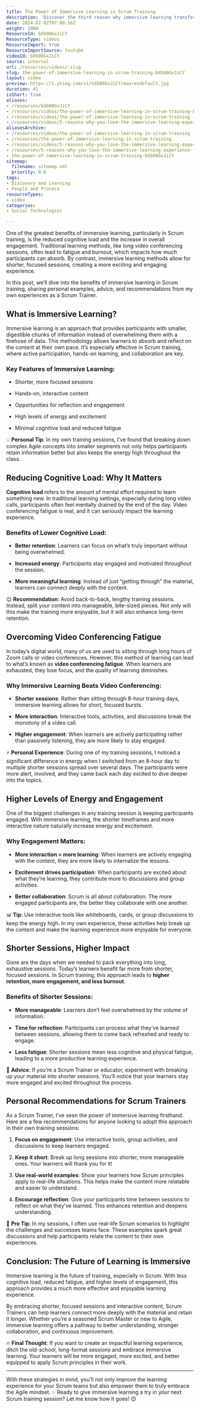 ```yaml
---
title: The Power of Immersive Learning in Scrum Training
description: 'Discover the third reason why immersive learning transforms Scrum training for students! Dive into the experience with us. #immersivelearning #Scrum #shorts'
date: 2024-02-02T07:00:16Z
weight: 1000
ResourceId: bXb00GxJiCY
ResourceType: videos
ResourceImport: true
ResourceImportSource: Youtube
videoId: bXb00GxJiCY
source: internal
url: /resources/videos/:slug
slug: the-power-of-immersive-learning-in-scrum-training-bXb00GxJiCY
layout: video
preview: https://i.ytimg.com/vi/bXb00GxJiCY/maxresdefault.jpg
duration: 41
isShort: true
aliases:
- /resources/bXb00GxJiCY
- /resources/videos/the-power-of-immersive-learning-in-scrum-training-bXb00GxJiCY
- /resources/videos/the-power-of-immersive-learning-in-scrum-training
- /resources/videos/5-reasons-why-you-love-the-immersive-learning-experience-for-students-part-3
aliasesArchive:
- /resources/videos/the-power-of-immersive-learning-in-scrum-training
- /resources/the-power-of-immersive-learning-in-scrum-training
- /resources/videos/5-reasons-why-you-love-the-immersive-learning-experience-for-students-part-3
- /resources/5-reasons-why-you-love-the-immersive-learning-experience-for-students-part-3
- the-power-of-immersive-learning-in-scrum-training-bXb00GxJiCY
sitemap:
  filename: sitemap.xml
  priority: 0.6
tags:
- Discovery and Learning
- People and Process
resourceTypes:
- video
categories:
- Social Technologies

---
```

One of the greatest benefits of immersive learning, particularly in Scrum training, is the reduced cognitive load and the increase in overall engagement. Traditional learning methods, like long video conferencing sessions, often lead to fatigue and burnout, which impacts how much participants can absorb. By contrast, immersive learning methods allow for shorter, focused sessions, creating a more exciting and engaging experience.

In this post, we’ll dive into the benefits of immersive learning in Scrum training, sharing personal examples, advice, and recommendations from my own experiences as a Scrum Trainer.

## **What is Immersive Learning?**

Immersive learning is an approach that provides participants with smaller, digestible chunks of information instead of overwhelming them with a firehose of data. This methodology allows learners to absorb and reflect on the content at their own pace. It’s especially effective in Scrum training, where active participation, hands-on learning, and collaboration are key.

### **Key Features of Immersive Learning:**

- Shorter, more focused sessions

- Hands-on, interactive content

- Opportunities for reflection and engagement

- High levels of energy and excitement

- Minimal cognitive load and reduced fatigue

💡 **Personal Tip**: In my own training sessions, I’ve found that breaking down complex Agile concepts into smaller segments not only helps participants retain information better but also keeps the energy high throughout the class.

## **Reducing Cognitive Load: Why It Matters**

**Cognitive load** refers to the amount of mental effort required to learn something new. In traditional learning settings, especially during long video calls, participants often feel mentally drained by the end of the day. Video conferencing fatigue is real, and it can seriously impact the learning experience.

### **Benefits of Lower Cognitive Load:**

- **Better retention**: Learners can focus on what’s truly important without being overwhelmed.

- **Increased energy**: Participants stay engaged and motivated throughout the session.

- **More meaningful learning**: Instead of just “getting through” the material, learners can connect deeply with the content.

😌 **Recommendation**: Avoid back-to-back, lengthy training sessions. Instead, split your content into manageable, bite-sized pieces. Not only will this make the training more enjoyable, but it will also enhance long-term retention.

## **Overcoming Video Conferencing Fatigue**

In today’s digital world, many of us are used to sitting through long hours of Zoom calls or video conferences. However, this method of learning can lead to what’s known as **video conferencing fatigue**. When learners are exhausted, they lose focus, and the quality of learning diminishes.

### **Why Immersive Learning Beats Video Conferencing:**

- **Shorter sessions**: Rather than sitting through 8-hour training days, immersive learning allows for short, focused bursts.

- **More interaction**: Interactive tools, activities, and discussions break the monotony of a video call.

- **Higher engagement**: When learners are actively participating rather than passively listening, they are more likely to stay engaged.

⚡ **Personal Experience**: During one of my training sessions, I noticed a significant difference in energy when I switched from an 8-hour day to multiple shorter sessions spread over several days. The participants were more alert, involved, and they came back each day excited to dive deeper into the topics.

## **Higher Levels of Energy and Engagement**

One of the biggest challenges in any training session is keeping participants engaged. With immersive learning, the shorter timeframes and more interactive nature naturally increase energy and excitement.

### **Why Engagement Matters:**

- **More interaction = more learning**: When learners are actively engaging with the content, they are more likely to internalize the lessons.

- **Excitement drives participation**: When participants are excited about what they’re learning, they contribute more to discussions and group activities.

- **Better collaboration**: Scrum is all about collaboration. The more engaged participants are, the better they collaborate with one another.

📊 **Tip**: Use interactive tools like whiteboards, cards, or group discussions to keep the energy high. In my own experience, these activities help break up the content and make the learning experience more enjoyable for everyone.

## **Shorter Sessions, Higher Impact**

Gone are the days when we needed to pack everything into long, exhaustive sessions. Today’s learners benefit far more from shorter, focused sessions. In Scrum training, this approach leads to **higher retention, more engagement, and less burnout**.

### **Benefits of Shorter Sessions:**

- **More manageable**: Learners don’t feel overwhelmed by the volume of information.

- **Time for reflection**: Participants can process what they’ve learned between sessions, allowing them to come back refreshed and ready to engage.

- **Less fatigue**: Shorter sessions mean less cognitive and physical fatigue, leading to a more productive learning experience.

🚀 **Advice**: If you’re a Scrum Trainer or educator, experiment with breaking up your material into shorter sessions. You’ll notice that your learners stay more engaged and excited throughout the process.

## **Personal Recommendations for Scrum Trainers**

As a Scrum Trainer, I’ve seen the power of immersive learning firsthand. Here are a few recommendations for anyone looking to adopt this approach in their own training sessions:

1. **Focus on engagement**: Use interactive tools, group activities, and discussions to keep learners engaged.

3. **Keep it short**: Break up long sessions into shorter, more manageable ones. Your learners will thank you for it!

5. **Use real-world examples**: Show your learners how Scrum principles apply to real-life situations. This helps make the content more relatable and easier to understand.

7. **Encourage reflection**: Give your participants time between sessions to reflect on what they’ve learned. This enhances retention and deepens understanding.

📘 **Pro Tip**: In my sessions, I often use real-life Scrum scenarios to highlight the challenges and successes teams face. These examples spark great discussions and help participants relate the content to their own experiences.

## **Conclusion: The Future of Learning is Immersive**

Immersive learning is the future of training, especially in Scrum. With less cognitive load, reduced fatigue, and higher levels of engagement, this approach provides a much more effective and enjoyable learning experience.

By embracing shorter, focused sessions and interactive content, Scrum Trainers can help learners connect more deeply with the material and retain it longer. Whether you’re a seasoned Scrum Master or new to Agile, immersive learning offers a pathway to better understanding, stronger collaboration, and continuous improvement.

🔥 **Final Thought**: If you want to create an impactful learning experience, ditch the old-school, long-format sessions and embrace immersive learning. Your learners will be more engaged, more excited, and better equipped to apply Scrum principles in their work.

* * *

With these strategies in mind, you’ll not only improve the learning experience for your Scrum teams but also empower them to truly embrace the Agile mindset. 💡 Ready to give immersive learning a try in your next Scrum training session? Let me know how it goes! 😊
